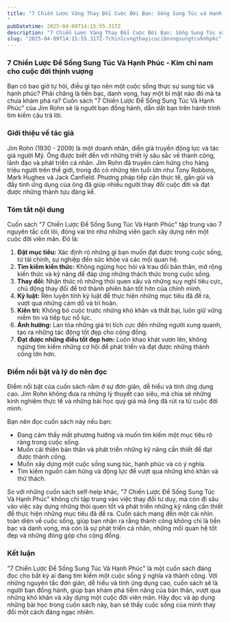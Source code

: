 ```yaml
---
title: "7 Chiến Lược Vàng Thay Đổi Cuộc Đời Bạn: Sống Sung Túc và Hạnh Phúc
"
pubDatetime: 2025-04-09T14:15:55.317Z
description: "7 Chiến Lược Vàng Thay Đổi Cuộc Đời Bạn: Sống Sung Túc và Hạnh Phúc"
slug: "2025-04-09T14:15:55.317Z-7chinlcvngthayicucibnsngsungtcvhnhphc"
---
```


### 7 Chiến Lược Để Sống Sung Túc Và Hạnh Phúc - Kim chỉ nam cho cuộc đời thịnh vượng

Bạn có bao giờ tự hỏi, điều gì tạo nên một cuộc sống thực sự sung túc và hạnh phúc? Phải chăng là tiền bạc, danh vọng, hay một bí mật nào đó mà ta chưa khám phá ra? Cuốn sách "7 Chiến Lược Để Sống Sung Túc Và Hạnh Phúc" của Jim Rohn sẽ là người bạn đồng hành, dẫn dắt bạn trên hành trình tìm kiếm câu trả lời.

### Giới thiệu về tác giả

Jim Rohn (1930 - 2009) là một doanh nhân, diễn giả truyền động lực và tác giả người Mỹ. Ông được biết đến với những triết lý sâu sắc về thành công, lãnh đạo và phát triển cá nhân. Jim Rohn đã truyền cảm hứng cho hàng triệu người trên thế giới, trong đó có những tên tuổi lớn như Tony Robbins, Mark Hughes và Jack Canfield. Phương pháp tiếp cận thực tế, gần gũi và đầy tính ứng dụng của ông đã giúp nhiều người thay đổi cuộc đời và đạt được những thành tựu đáng kể.

### Tóm tắt nội dung

Cuốn sách "7 Chiến Lược Để Sống Sung Túc Và Hạnh Phúc" tập trung vào 7 nguyên tắc cốt lõi, đóng vai trò như những viên gạch xây dựng nên một cuộc đời viên mãn. Đó là:

1.  **Đặt mục tiêu:** Xác định rõ những gì bạn muốn đạt được trong cuộc sống, từ tài chính, sự nghiệp đến sức khỏe và các mối quan hệ.
2.  **Tìm kiếm kiến thức:** Không ngừng học hỏi và trau dồi bản thân, mở rộng kiến thức và kỹ năng để đáp ứng những thách thức trong cuộc sống.
3.  **Thay đổi:** Nhận thức rõ những thói quen xấu và những suy nghĩ tiêu cực, chủ động thay đổi để trở thành phiên bản tốt hơn của chính mình.
4.  **Kỷ luật:** Rèn luyện tính kỷ luật để thực hiện những mục tiêu đã đề ra, vượt qua những cám dỗ và trì hoãn.
5.  **Kiên trì:** Không bỏ cuộc trước những khó khăn và thất bại, luôn giữ vững niềm tin và tiếp tục nỗ lực.
6.  **Ảnh hưởng:** Lan tỏa những giá trị tích cực đến những người xung quanh, tạo ra những tác động tốt đẹp cho cộng đồng.
7.  **Đạt được những điều tốt đẹp hơn:** Luôn khao khát vươn lên, không ngừng tìm kiếm những cơ hội để phát triển và đạt được những thành công lớn hơn.

### Điểm nổi bật và lý do nên đọc

Điểm nổi bật của cuốn sách nằm ở sự đơn giản, dễ hiểu và tính ứng dụng cao. Jim Rohn không đưa ra những lý thuyết cao siêu, mà chia sẻ những kinh nghiệm thực tế và những bài học quý giá mà ông đã rút ra từ cuộc đời mình. 

Bạn nên đọc cuốn sách này nếu bạn:

*   Đang cảm thấy mất phương hướng và muốn tìm kiếm một mục tiêu rõ ràng trong cuộc sống.
*   Muốn cải thiện bản thân và phát triển những kỹ năng cần thiết để đạt được thành công.
*   Muốn xây dựng một cuộc sống sung túc, hạnh phúc và có ý nghĩa.
*   Tìm kiếm nguồn cảm hứng và động lực để vượt qua những khó khăn và thử thách.

So với những cuốn sách self-help khác, "7 Chiến Lược Để Sống Sung Túc Và Hạnh Phúc" không chỉ tập trung vào việc thay đổi tư duy, mà còn đi sâu vào việc xây dựng những thói quen tốt và phát triển những kỹ năng cần thiết để thực hiện những mục tiêu đã đề ra. Cuốn sách mang đến một cái nhìn toàn diện về cuộc sống, giúp bạn nhận ra rằng thành công không chỉ là tiền bạc và danh vọng, mà còn là sự phát triển cá nhân, những mối quan hệ tốt đẹp và những đóng góp cho cộng đồng.

### Kết luận

"7 Chiến Lược Để Sống Sung Túc Và Hạnh Phúc" là một cuốn sách đáng đọc cho bất kỳ ai đang tìm kiếm một cuộc sống ý nghĩa và thành công. Với những nguyên tắc đơn giản, dễ hiểu và tính ứng dụng cao, cuốn sách sẽ là người bạn đồng hành, giúp bạn khám phá tiềm năng của bản thân, vượt qua những khó khăn và xây dựng một cuộc đời viên mãn. Hãy đọc và áp dụng những bài học trong cuốn sách này, bạn sẽ thấy cuộc sống của mình thay đổi một cách đáng ngạc nhiên.

